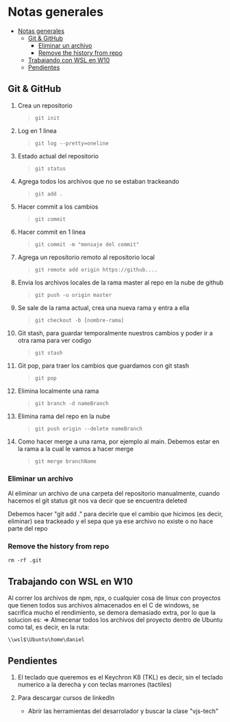 # Notas generales

- [Notas generales](#notas-generales)
  - [Git & GitHub](#git--github)
    - [Eliminar un archivo](#eliminar-un-archivo)
    - [Remove the history from repo](#remove-the-history-from-repo)
  - [Trabajando con WSL en W10](#trabajando-con-wsl-en-w10)
  - [Pendientes](#pendientes)

## Git & GitHub

1. Crea un repositorio

   > `git init`

2. Log en 1 linea

   > `git log --pretty=oneline`

3. Estado actual del repositorio

   > `git status`

4. Agrega todos los archivos que no se estaban trackeando

   > `git add .`

5. Hacer commit a los cambios

   > `git commit`

6. Hacer commit en 1 linea

   > `git commit -m "mensaje del commit"`

7. Agrega un repositorio remoto al repositorio local

   > `git remote add origin https://github....`

8. Envia los archivos locales de la rama master al repo en la nube de github

   > `git push -u origin master`

9. Se sale de la rama actual, crea una nueva rama y entra a ella

   > `git checkout -b [nombre-rama]`

10. Git stash, para guardar temporalmente nuestros cambios y poder ir a otra rama para ver codigo

    > `git stash`

11. Git pop, para traer los cambios que guardamos con git stash

    > `git pop`

12. Elimina localmente una rama

    > `git branch -d nameBranch`

13. Elimina rama del repo en la nube

    > `git push origin --delete nameBranch`

14. Como hacer merge a una rama, por ejemplo al main. Debemos estar en la rama a la cual le vamos a hacer merge
    > `git merge branchName`

### Eliminar un archivo

Al eliminar un archivo de una carpeta del repositorio manualmente, cuando hacemos el git status git nos va decir que se encuentra deleted

Debemos hacer "git add ." para decirle que el cambio que hicimos (es decir, eliminar) sea trackeado y el sepa que ya ese archivo no existe o no hace parte del repo

### Remove the history from repo

`rm -rf .git`

## Trabajando con WSL en W10

Al correr los archivos de npm, npx, o cualquier cosa de linux con proyectos que tienen todos sus archivos almacenados en el C de windows, se sacrifica mucho el rendimiento, se demora demasiado extra, por lo que la solucion es:
=> Almecenar todos los archivos del proyecto dentro de Ubuntu como tal, es decir, en la ruta:

`\\wsl$\Ubuntu\home\daniel`

## Pendientes

1. El teclado que queremos es el Keychron K8 (TKL) es decir, sin el teclado numerico a la derecha y con teclas marrones (tactiles)

2. Para descargar cursos de linkedIn
   - Abrir las herramientas del desarrolador y buscar la clase "vjs-tech"
